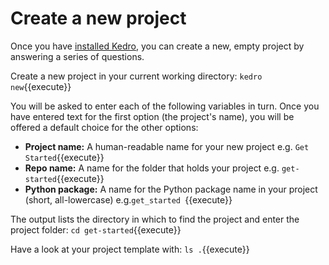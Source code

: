 # Create a new project

Once you have [installed Kedro](./02_install.md), you can create a new, empty project by answering a series of questions.

Create a new project in your current working directory: `kedro new`{{execute}}

You will be asked to enter each of the following variables in turn. Once you have entered text for the first option (the project's name), you will be offered a default choice for the other options:

 - **Project name:** A human-readable name for your new project e.g. `Get Started`{{execute}}
 - **Repo name:** A name for the folder that holds your project e.g. `get-started`{{execute}}
 - **Python package:** A name for the Python package name in your project (short, all-lowercase) e.g.`get_started
 `{{execute}}
 
The output lists the directory in which to find the project and enter the project folder: `cd get-started`{{execute}}

Have a look at your project template with: `ls .`{{execute}}